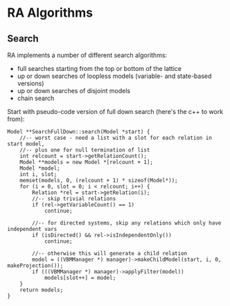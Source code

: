 # RA Algorithms

## Search
RA implements a number of different search algorithms:
* full searches starting from the top or bottom of the lattice
* up or down searches of loopless models (variable- and state-based versions)
* up or down searches of disjoint models
* chain search

Start with pseudo-code version of full down search (here's the c++ to work from):

```
Model **SearchFullDown::search(Model *start) {
    //-- worst case - need a list with a slot for each relation in start model,
    //-- plus one for null termination of list
    int relcount = start->getRelationCount();
    Model **models = new Model *[relcount + 1];
    Model *model;
    int i, slot;
    memset(models, 0, (relcount + 1) * sizeof(Model*));
    for (i = 0, slot = 0; i < relcount; i++) {
        Relation *rel = start->getRelation(i);
        //-- skip trivial relations
        if (rel->getVariableCount() == 1)
            continue;

        //-- for directed systems, skip any relations which only have independent vars
        if (isDirected() && rel->isIndependentOnly())
            continue;

        //-- otherwise this will generate a child relation
        model = ((VBMManager *) manager)->makeChildModel(start, i, 0, makeProjection());
        if (((VBMManager *) manager)->applyFilter(model))
            models[slot++] = model;
    }
    return models;
}
```
